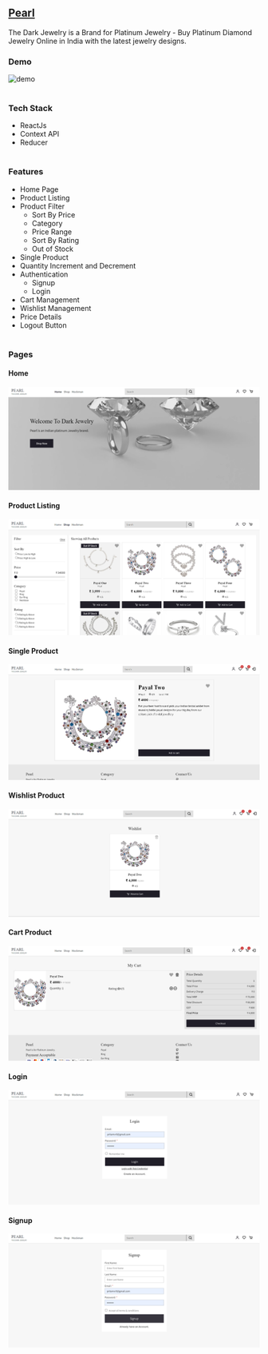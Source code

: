 ## [Pearl](https://pearl-by-pritam.netlify.app/)

The Dark Jewelry is a Brand for Platinum Jewelry - Buy Platinum Diamond Jewelry Online in India with the latest jewelry designs.


### Demo
![demo](/src/assets/perl%20(1)%20(1).gif) <br><br>

### Tech Stack
- ReactJs
- Context API
- Reducer <br><br>

### Features
- Home Page
- Product Listing
- Product Filter
  - Sort By Price
  - Category
  - Price Range
  - Sort By Rating
  - Out of Stock
- Single Product
- Quantity Increment and Decrement
- Authentication
  - Signup
  - Login
- Cart Management
- Wishlist Management
- Price Details
- Logout Button <br><br>

### Pages 

#### Home
![home](./src/assets/home.png/)

#### Product Listing
![pl](./src/assets/pl.png)

#### Single Product
![sp](./src/assets/sp.png)

#### Wishlist Product
![wp](./src/assets/wishlist.png)

#### Cart Product
![cp](./src/assets/cart.png)

#### Login
![login](./src/assets/login.png)

#### Signup
![login](./src/assets/signup.png)



